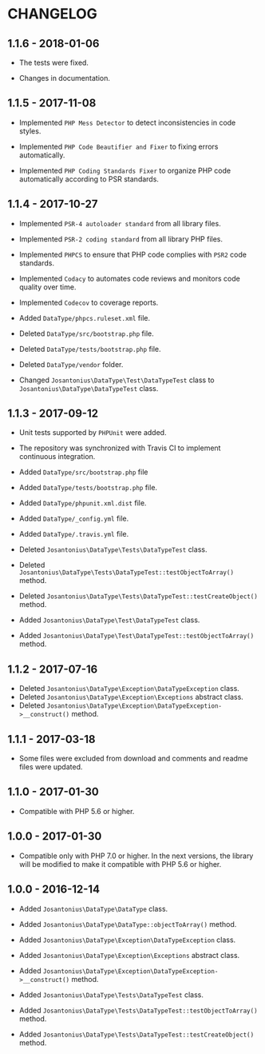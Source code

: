 # CHANGELOG

## 1.1.6 - 2018-01-06

* The tests were fixed.

* Changes in documentation.

## 1.1.5 - 2017-11-08

* Implemented `PHP Mess Detector` to detect inconsistencies in code styles.

* Implemented `PHP Code Beautifier and Fixer` to fixing errors automatically.

* Implemented `PHP Coding Standards Fixer` to organize PHP code automatically according to PSR standards.

## 1.1.4 - 2017-10-27

* Implemented `PSR-4 autoloader standard` from all library files.

* Implemented `PSR-2 coding standard` from all library PHP files.

* Implemented `PHPCS` to ensure that PHP code complies with `PSR2` code standards.

* Implemented `Codacy` to automates code reviews and monitors code quality over time.

* Implemented `Codecov` to coverage reports.

* Added `DataType/phpcs.ruleset.xml` file.

* Deleted `DataType/src/bootstrap.php` file.

* Deleted `DataType/tests/bootstrap.php` file.

* Deleted `DataType/vendor` folder.

* Changed `Josantonius\DataType\Test\DataTypeTest` class to  `Josantonius\DataType\DataTypeTest` class.

## 1.1.3 - 2017-09-12

* Unit tests supported by `PHPUnit` were added.

* The repository was synchronized with Travis CI to implement continuous integration.
 
* Added `DataType/src/bootstrap.php` file

* Added `DataType/tests/bootstrap.php` file.

* Added `DataType/phpunit.xml.dist` file.
* Added `DataType/_config.yml` file.
* Added `DataType/.travis.yml` file.

* Deleted `Josantonius\DataType\Tests\DataTypeTest` class.
* Deleted `Josantonius\DataType\Tests\DataTypeTest::testObjectToArray()` method.
* Deleted `Josantonius\DataType\Tests\DataTypeTest::testCreateObject()` method.

* Added `Josantonius\DataType\Test\DataTypeTest` class.
* Added `Josantonius\DataType\Test\DataTypeTest::testObjectToArray()` method.

## 1.1.2 - 2017-07-16

* Deleted `Josantonius\DataType\Exception\DataTypeException` class.
* Deleted `Josantonius\DataType\Exception\Exceptions` abstract class.
* Deleted `Josantonius\DataType\Exception\DataTypeException->__construct()` method.

## 1.1.1 - 2017-03-18

* Some files were excluded from download and comments and readme files were updated.

## 1.1.0 - 2017-01-30

* Compatible with PHP 5.6 or higher.

## 1.0.0 - 2017-01-30

* Compatible only with PHP 7.0 or higher. In the next versions, the library will be modified to make it compatible with PHP 5.6 or higher.

## 1.0.0 - 2016-12-14

* Added `Josantonius\DataType\DataType` class.
* Added `Josantonius\DataType\DataType::objectToArray()` method.

* Added `Josantonius\DataType\Exception\DataTypeException` class.
* Added `Josantonius\DataType\Exception\Exceptions` abstract class.
* Added `Josantonius\DataType\Exception\DataTypeException->__construct()` method.

* Added `Josantonius\DataType\Tests\DataTypeTest` class.
* Added `Josantonius\DataType\Tests\DataTypeTest::testObjectToArray()` method.
* Added `Josantonius\DataType\Tests\DataTypeTest::testCreateObject()` method.
